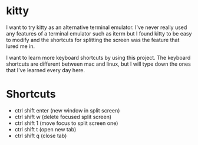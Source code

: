 # kitty
I want to try kitty as an alternative terminal emulator. I've never really used any features of a terminal emulator such as iterm but I found kitty to be easy to modify and the shortcuts for splitting the screen was the feature that lured me in.

I want to learn more keyboard shortcuts by using this project. The keyboard shortcuts are different between mac and linux, but I will type down the ones that I've learned every day here.

# Shortcuts
- ctrl shift enter (new window in split screen)
- ctrl shift w (delete focused split screen)
- ctrl shift 1 (move focus to split screen one)
- ctrl shift t (open new tab)
- ctrl shift q (close tab)
